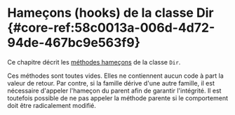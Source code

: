 # Hameçons (hooks) de la classe Dir {#core-ref:58c0013a-006d-4d72-94de-467bc9e563f9}

Ce chapitre décrit les [méthodes hameçons][hook] de la classe `Dir`.

Ces méthodes sont toutes vides. Elles ne contiennent aucun code à part la valeur
de retour. Par contre, si la famille dérive d'une autre famille, il est
nécessaire d'appeler l'hameçon du parent afin de garantir l'intégrité. Il est
toutefois possible de ne pas appeler la méthode parente si le comportement doit
être radicalement modifié. 

<!-- links -->
[hook]:             http://fr.wikipedia.org/wiki/Hook_(informatique) "Définition de Hook sur wikipedia"
